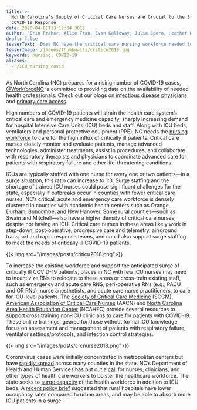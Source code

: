 ```yaml
---
title: >-
  North Carolina’s Supply of Critical Care Nurses are Crucial to the State’s
  COVID-19 Response
date: 2020-04-01T13:12:04.301Z
author: 'Erin Fraher, Allie Tran, Evan Galloway, Julie Spero, Heather Wilson'
draft: false
teaserText: 'Does NC have the critical care nursing workforce needed to combat COVID-19? '
teaserImage: /images/thumbnails/criticu2018.jpg
keywords: nursing; COVID-19
aliases:
  - /ICU_nursing_covid
---
```



As North Carolina (NC) prepares for a rising number of COVID-19 cases, [@WorkforceNC](https://twitter.com/WorkforceNC) is committed to providing data on the availability of needed health professionals. Check out our blogs on[ infectious disease physicians](/infectious_disease_md/) and [primary care access](/primary_care_nc/). 

High numbers of COVID-19 patients will strain the health care system’s critical care and emergency medicine capacity, sharply increasing demand for hospital Intensive Care Units (ICU) beds and staff. Along with ICU beds, ventilators and personal protective equipment (PPE), NC needs the [nursing workforce](https://www.healthaffairs.org/do/10.1377/hblog20200327.714037/full/?utm_medium=social&utm_source=twitter&utm_campaign=Blogcovid19) to care for the high influx of critically ill patients. Critical care nurses closely monitor and evaluate patients, manage advanced technologies, administer treatments, assist in procedures, and collaborate with respiratory therapists and physicians to coordinate advanced care for patients with respiratory failure and other life-threatening conditions. 

ICUs are typically staffed with one nurse for every one or two patients—in a [surge](https://healthforce.ucsf.edu/covid19) situation, this ratio can increase to 1:3.  Surge staffing and the shortage of trained ICU nurses could pose significant challenges for the state, especially if outbreaks occur in counties with fewer critical care nurses.  NC’s critical, acute and emergency care workforce is  densely clustered in counties with academic health centers such as Orange, Durham, Buncombe, and New Hanover. Some rural counties—such as Swain and Mitchell—also have a higher density of critical care nurses, despite not having an ICU. Critical care nurses in these areas likely work in step-down, post-operative, progressive care and telemetry, air/ground transport and rapid response teams, and could also support surge staffing to meet the needs of critically ill COVID-19 patients.

{{< img  src="/images/posts/criticu2018.png">}}

To increase the existing workforce and support the anticipated surge of critically ill COVID-19 patients, places in NC with few ICU nurses may need to incentivize RNs to relocate to these areas or cross-train existing staff, such as emergency and acute care RNS, peri-operative RNs (e.g., PACU and OR RNs), nurse anesthetists, and acute care nurse practitioners, to care for ICU-level patients. The [Society of Critical Care Medicine](https://www.sccm.org/Disaster) (SCCM), [American Association of Critical Care Nurses](https://www.aacn.org/newsroom/coronavirus-update) (AACN) and [North Carolina Area Health Education Center](https://www.ncahec.net/news/resources-and-courses-on-covid-19/) (NCAHEC) provide several resources to support cross training non-ICU clinicians to care for patients with COVID-19. These online trainings, geared for those without formal ICU knowledge, focus on assessment and management of patients with respiratory failure, ventilator settings/protocols, and infection control strategies. 

{{< img  src="/images/posts/crcnurse2018.png">}}

Coronavirus cases were initially concentrated in metropolitan centers but have [rapidly spread](https://www.ncdhhs.gov/covid-19-case-count-nc) across many counties in the state.  NC’s Department of Health and Human Services has put out a [cal](http://nciom.org/wp-content/uploads/2020/03/NC-DHHS_Volunteer-as-Health-Care-Worker_COVID-19.pdf)l for nurses, clinicians, and other types of health care workers to bolster the healthcare workforce.  The state seeks to [surge capacity](https://www.northcarolinahealthnews.org/2020/03/26/covid-19-icu-beds/) of the health workforce in addition to ICU beds.  A [recent policy brief](https://www.ruralhealthresearch.org/alerts/334) suggested that rural hospitals have lower occupancy rates compared to urban areas, and may be able to absorb more ICU patients in a surge.
